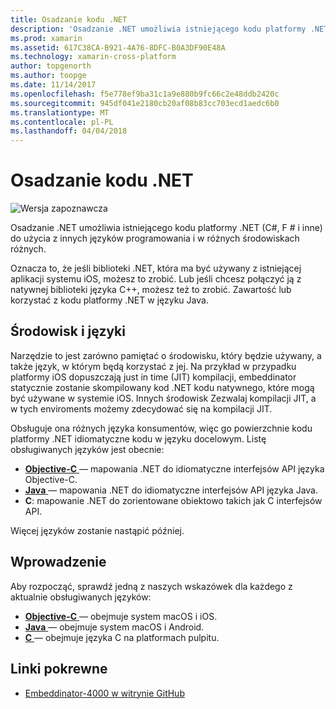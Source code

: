 ```yaml
---
title: Osadzanie kodu .NET
description: 'Osadzanie .NET umożliwia istniejącego kodu platformy .NET (C#, F # i inne) do użycia z innych języków programowania'
ms.prod: xamarin
ms.assetid: 617C38CA-B921-4A76-8DFC-B0A3DF90E48A
ms.technology: xamarin-cross-platform
author: topgenorth
ms.author: toopge
ms.date: 11/14/2017
ms.openlocfilehash: f5e778ef9ba31c1a9e880b9fc66c2e48ddb2420c
ms.sourcegitcommit: 945df041e2180cb20af08b83cc703ecd1aedc6b0
ms.translationtype: MT
ms.contentlocale: pl-PL
ms.lasthandoff: 04/04/2018
---
```

# <a name="net-embedding"></a>Osadzanie kodu .NET

![Wersja zapoznawcza](~/media/shared/preview.png)

Osadzanie .NET umożliwia istniejącego kodu platformy .NET (C#, F # i inne) do użycia z innych języków programowania i w różnych środowiskach różnych.

Oznacza to, że jeśli biblioteki .NET, która ma być używany z istniejącej aplikacji systemu iOS, możesz to zrobić.   Lub jeśli chcesz połączyć ją z natywnej biblioteki języka C++, możesz też to zrobić.   Zawartość lub korzystać z kodu platformy .NET w języku Java.

## <a name="environments-and-languages"></a>Środowisk i języki

Narzędzie to jest zarówno pamiętać o środowisku, który będzie używany, a także język, w którym będą korzystać z jej.   Na przykład w przypadku platformy iOS dopuszczają just in time (JIT) kompilacji, embeddinator statycznie zostanie skompilowany kod .NET kodu natywnego, które mogą być używane w systemie iOS.  Innych środowisk Zezwalaj kompilacji JIT, a w tych enviroments możemy zdecydować się na kompilacji JIT.

Obsługuje ona różnych języka konsumentów, więc go powierzchnie kodu platformy .NET idiomatyczne kodu w języku docelowym.   Listę obsługiwanych języków jest obecnie:

- [**Objective-C** ](objective-c/index.md) — mapowania .NET do idiomatyczne interfejsów API języka Objective-C.
- [**Java** ](android/index.md) — mapowania .NET do idiomatyczne interfejsów API języka Java.
- **C**: mapowanie .NET do zorientowane obiektowo takich jak C interfejsów API.

Więcej języków zostanie nastąpić później.

## <a name="getting-started"></a>Wprowadzenie

Aby rozpocząć, sprawdź jedną z naszych wskazówek dla każdego z aktualnie obsługiwanych języków:

- [**Objective-C** ](get-started/objective-c/index.md) — obejmuje system macOS i iOS.
- [**Java** ](get-started/java/index.md) — obejmuje system macOS i Android.
- [**C** ](get-started/c.md) — obejmuje języka C na platformach pulpitu.


## <a name="related-links"></a>Linki pokrewne

- [Embeddinator-4000 w witrynie GitHub](https://github.com/mono/Embeddinator-4000)
